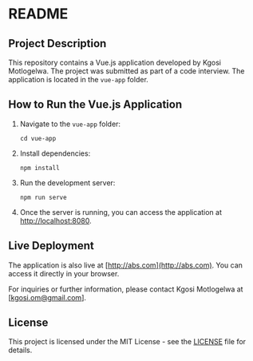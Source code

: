# README

## Project Description

This repository contains a Vue.js application developed by Kgosi Motlogelwa. The project was submitted as part of a code interview. The application is located in the `vue-app` folder.

## How to Run the Vue.js Application

1. Navigate to the `vue-app` folder:

    ```
    cd vue-app
    ```

2. Install dependencies:

    ```
    npm install
    ```

3. Run the development server:

    ```
    npm run serve
    ```

4. Once the server is running, you can access the application at [http://localhost:8080](http://localhost:8080).

## Live Deployment

The application is also live at [http://abs.com](http://abs.com). You can access it directly in your browser.


For inquiries or further information, please contact Kgosi Motlogelwa at [kgosi.om@gmail.com].

## License

This project is licensed under the MIT License - see the [LICENSE](LICENSE) file for details.

